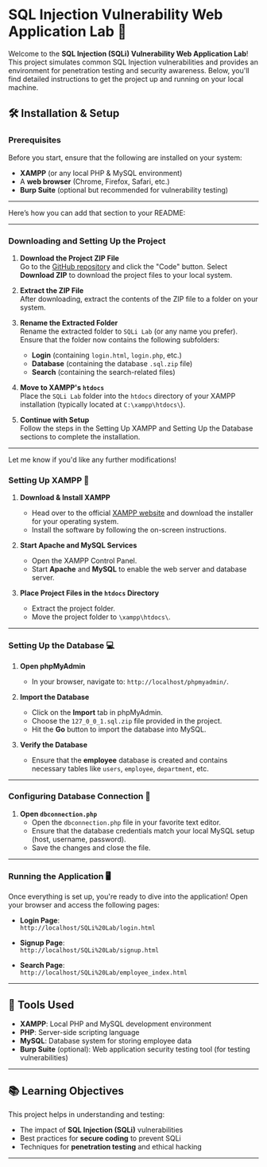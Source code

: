 # SQL Injection Vulnerability Web Application Lab 🚀

Welcome to the **SQL Injection (SQLi) Vulnerability Web Application Lab**! This project simulates common SQL Injection vulnerabilities and provides an environment for penetration testing and security awareness. Below, you'll find detailed instructions to get the project up and running on your local machine.

## 🛠️ **Installation & Setup**

### **Prerequisites**

Before you start, ensure that the following are installed on your system:

- **XAMPP** (or any local PHP & MySQL environment)
- A **web browser** (Chrome, Firefox, Safari, etc.)
- **Burp Suite** (optional but recommended for vulnerability testing)

---

Here’s how you can add that section to your README:

---

### Downloading and Setting Up the Project

1. **Download the Project ZIP File**  
   Go to the [GitHub repository](https://github.com/Piyush-1723/SQLi-Lab) and click the "Code" button. Select **Download ZIP** to download the project files to your local system.

2. **Extract the ZIP File**  
   After downloading, extract the contents of the ZIP file to a folder on your system.

3. **Rename the Extracted Folder**  
   Rename the extracted folder to `SQLi Lab` (or any name you prefer). Ensure that the folder now contains the following subfolders:
   - **Login** (containing `login.html`, `login.php`, etc.)
   - **Database** (containing the database `.sql.zip` file)
   - **Search** (containing the search-related files)

4. **Move to XAMPP's `htdocs`**  
   Place the `SQLi Lab` folder into the `htdocs` directory of your XAMPP installation (typically located at `C:\xampp\htdocs\`).

5. **Continue with Setup**  
   Follow the steps in the Setting Up XAMPP and Setting Up the Database sections to complete the installation.

---

Let me know if you'd like any further modifications!
### **Setting Up XAMPP** 🔧

1. **Download & Install XAMPP**  
   - Head over to the official [XAMPP website](https://www.apachefriends.org) and download the installer for your operating system.
   - Install the software by following the on-screen instructions.

2. **Start Apache and MySQL Services**  
   - Open the XAMPP Control Panel.
   - Start **Apache** and **MySQL** to enable the web server and database server.

3. **Place Project Files in the `htdocs` Directory**  
   - Extract the project folder.
   - Move the project folder to `\xampp\htdocs\`.

---

### **Setting Up the Database** 💻

1. **Open phpMyAdmin**  
   - In your browser, navigate to: `http://localhost/phpmyadmin/`.

2. **Import the Database**  
   - Click on the **Import** tab in phpMyAdmin.
   - Choose the `127_0_0_1.sql.zip` file provided in the project.
   - Hit the **Go** button to import the database into MySQL.

3. **Verify the Database**  
   - Ensure that the **employee** database is created and contains necessary tables like `users`, `employee`, `department`, etc.

---

### **Configuring Database Connection** 🔑

1. **Open `dbconnection.php`**  
   - Open the `dbconnection.php` file in your favorite text editor.
   - Ensure that the database credentials match your local MySQL setup (host, username, password).
   - Save the changes and close the file.

---

### **Running the Application** 🖥️

Once everything is set up, you're ready to dive into the application! Open your browser and access the following pages:

- **Login Page**:  
  `http://localhost/SQLi%20Lab/login.html`

- **Signup Page**:  
  `http://localhost/SQLi%20Lab/signup.html`

- **Search Page**:  
  `http://localhost/SQLi%20Lab/employee_index.html`

---


## 🔧 **Tools Used**

- **XAMPP**: Local PHP and MySQL development environment
- **PHP**: Server-side scripting language
- **MySQL**: Database system for storing employee data
- **Burp Suite** (optional): Web application security testing tool (for testing vulnerabilities)

---

## 📚 **Learning Objectives**

This project helps in understanding and testing:

- The impact of **SQL Injection (SQLi)** vulnerabilities
- Best practices for **secure coding** to prevent SQLi
- Techniques for **penetration testing** and ethical hacking

---
